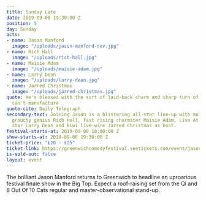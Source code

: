 ```yaml
---
title: Sunday Late
date: 2019-09-08 19:30:00 Z
position: 5
day: Sunday
acts:
- name: Jason Manford
  image: "/uploads/jason-manford-rev.jpg"
- name: Rich Hall
  image: "/uploads/rich-hall.jpg"
- name: Maisie Adam
  image: "/uploads/maisie-adam.jpg"
- name: Larry Dean
  image: "/uploads/larry-dean.jpg"
- name: Jarred Christmas
  image: "/uploads/jarred-christmas.jpg"
quote: He's blessed with the sort of laid-back charm and sharp turn of phrase you
  can't manufacture
quote-cite: Daily Telegraph
secondary-text: Joining Jason is a blistering all-star line-up with multi-award winning
  grouchy genius Rich Hall, fast rising charmster Maisie Adam, Live At The Apollo
  star Larry Dean and kiwi live-wire Jarred Christmas as host.
festival-starts-at: 2019-09-08 18:00:00 Z
show-starts-at: 2019-09-08 19:30:00 Z
ticket-price: "£20 - £25"
ticket-link: https://greenwichcomedyfestival.seetickets.com/event/jason-manford/national-maritime-museum/1394410
is-sold-out: false
layout: event
---
```


The brilliant Jason Manford returns to Greenwich to headline an uproarious festival finale show in the Big Top. Expect a roof-raising set from the Qi and 8 Out Of 10 Cats regular and master-observational stand-up. 